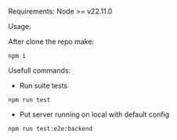 
Requirements:
Node >= v22.11.0

Usage:

After clone the repo make:
```
npm i
```

Usefull commands:
- Run suite tests
```
npm run test 
```

- Put server running on local with default config
```
npm run test:e2e:backend
```